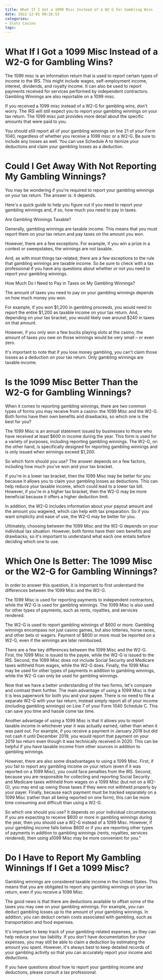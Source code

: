 ```yaml
---
title: What If I Got a 1099 Misc Instead of a W2 G for Gambling Wins
date: 2022-12-01 00:26:53
categories:
- Slots Casino
tags:
---
```



#  What If I Got a 1099 Misc Instead of a W2-G for Gambling Wins?

The 1099 misc is an information return that is used to report certain types of income to the IRS. This might include wages, self-employment income, interest, dividends, and royalty income. It can also be used to report payments received for services performed by independent contractors. Gambling Winnings are also reportable on a 1099 misc.

If you received a 1099 misc instead of a W2-G for gambling wins, don't worry. The IRS will still expect you to report your gambling winnings on your tax return. The 1099 misc just provides more detail about the specific amounts that were paid to you.

You should still report all of your gambling winnings on line 21 of your Form 1040, regardless of whether you receive a 1099 misc or a W2-G. Be sure to include any losses as well. You can use Schedule A to itemize your deductions and claim your gambling losses as a deduction.

#  Could I Get Away With Not Reporting My Gambling Winnings?

You may be wondering if you're required to report your gambling winnings on your tax return. The answer is: it depends.

Here's a quick guide to help you figure out if you need to report your gambling winnings and, if so, how much you need to pay in taxes.

Are Gambling Winnings Taxable?

Generally, gambling winnings are taxable income. This means that you must report them on your tax return and pay taxes on the amount you won.

However, there are a few exceptions. For example, if you win a prize in a contest or sweepstakes, the winnings are not taxable.

And, as with most things tax-related, there are a few exceptions to the rule that gambling winnings are taxable income. So be sure to check with a tax professional if you have any questions about whether or not you need to report your gambling winnings.

How Much Do I Need to Pay in Taxes on My Gambling Winnings?

The amount of taxes you need to pay on your gambling winnings depends on how much money you won.

For example, if you won $1,200 in gambling proceeds, you would need to report the entire $1,200 as taxable income on your tax return. And, depending on your tax bracket, you would likely owe around $240 in taxes on that amount.

However, if you only won a few bucks playing slots at the casino, the amount of taxes you owe on those winnings would be very small – or even zero.

It's important to note that if you lose money gambling, you can't claim those losses as a deduction on your tax return. Only gambling winnings are taxable income.

#  Is the 1099 Misc Better Than the W2-G for Gambling Winnings?

When it comes to reporting gambling winnings, there are two common types of forms you may receive from a casino: the 1099 Misc and the W2-G. Both forms have their own benefits and drawbacks, so which one is the best for you?

The 1099 Misc is an annual statement issued by businesses to those who have received at least $600 in income during the year. This form is used for a variety of purposes, including reporting gambling winnings. The W2-G, on the other hand, is specifically designed for reporting gambling winnings and is only issued when winnings exceed $1,200.

So which form should you use? The answer depends on a few factors, including how much you've won and your tax bracket.

If you're in a lower tax bracket, then the 1099 Misc may be better for you because it allows you to claim your gambling losses as deductions. This can help reduce your taxable income, which could lead to a lower tax bill. However, if you're in a higher tax bracket, then the W2-G may be more beneficial because it offers a higher deduction limit.

In addition, the W2-G includes information about your payout amount and the amount you wagered, which can help with tax preparation. So if you want simplicity and ease of use, the W2-G may be better for you.

Ultimately, choosing between the 1099 Misc and the W2-G depends on your individual tax situation. However, both forms have their own benefits and drawbacks, so it's important to understand what each one entails before deciding which one to use.

#  Which One Is Better: The 1099 Misc or the W2-G for Gambling Winnings?

In order to answer this question, it is important to first understand the differences between the 1099 Misc and the W2-G.

The 1099 Misc is used for reporting payments to independent contractors, while the W2-G is used for gambling winnings. The 1099 Misc is also used for other types of payments, such as rents, royalties, and services rendered.

The W2-G is used to report gambling winnings of $600 or more. Gambling winnings encompass not just casino games, but also lotteries, horse races, and other bets or wagers. Payment of $600 or more must be reported on a W2-G, even if the winnings are later reimbursed.

There are a few key differences between the 1099 Misc and the W2-G. First, the 1099 Misc is issued to the payee, while the W2-G is issued to the IRS. Second, the 1099 Misc does not include Social Security and Medicare taxes withheld from wages, while the W2-G does. Finally, the 1099 Misc may be used for other types of payments in addition to gambling winnings, while the W2-G can only be used for gambling winnings.

Now that we have a better understanding of the two forms, let's compare and contrast them further. The main advantage of using a 1099 Misc is that it is less paperwork for both you and your payee. There is no need to file a separate W2-G with your tax return; instead simply report all of your income (including gambling winnings) on Line 7 of your Form 1040 Schedule C. This can save you time and hassle come tax time.

Another advantage of using a 1099 Misc is that it allows you to report taxable income in whichever year it was actually earned, rather than when it was paid out. For example, if you receive a payment in January 2019 but did not cash it until December 2019, you would report that payment on your 2019 tax return even though it was technically received in 2020. This can be helpful if you have taxable income from other sources in addition to gambling winnings.

However, there are also some disadvantages to using a 1099 Misc. First, if you fail to report any gambling income on your return (even if it was reported on a 1099 Misc), you could face penalties from the IRS. Second, because you are responsible for collecting and reporting Social Security and Medicare taxes withheld from wages on a 1099 Misc (but not on a W2-G), you may end up owing those taxes if they were not withheld properly by your payer. Finally, because each payment must be tracked separately on a 1099 Misc (rather than all being reported on one form), this can be more time consuming and difficult than using a W2-G.

So which one should you use? It depends on your individual circumstances. If you are expecting to receive $600 or more in gambling winnings during the year, then you should use a W2-G instead of a 1099 Misc. However, if your gambling income falls below $600 or if you are reporting other types of payments in addition to gambling winnings (rents, royalties, services rendered), then using a1099 Misc may be more convenient for you."

#  Do I Have to Report My Gambling Winnings If I Get a 1099 Misc?

Gambling winnings are considered taxable income in the United States. This means that you are obligated to report any gambling winnings on your tax return, even if you receive a 1099 Misc.

The good news is that there are deductions available to offset some of the taxes you may owe on your gambling winnings. For example, you can deduct gambling losses up to the amount of your gambling winnings. In addition, you can deduct certain costs associated with gambling, such as transportation and food expenses.

It's important to keep track of your gambling-related expenses, as they can help reduce your tax liability. If you don't have documentation for your expenses, you may still be able to claim a deduction by estimating the amount you spent. However, it's always best to keep detailed records of your gambling activity so that you can accurately report your income and deductions.

If you have questions about how to report your gambling income and deductions, please consult a tax professional.